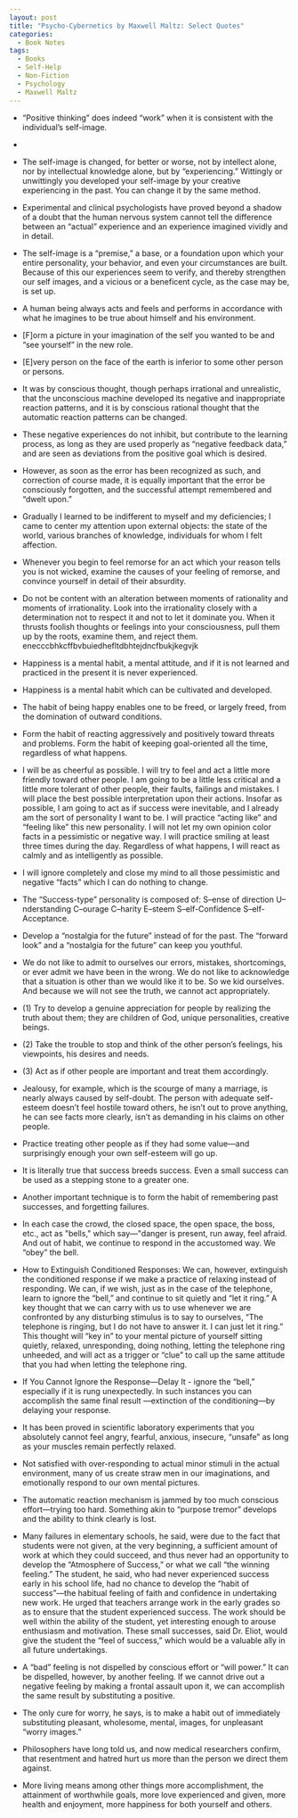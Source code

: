 ```yaml
---
layout: post
title: "Psycho-Cybernetics by Maxwell Maltz: Select Quotes"
categories:
  - Book Notes
tags:
  - Books
  - Self-Help
  - Non-Fiction
  - Psychology
  - Maxwell Maltz
---
```


* “Positive thinking” does indeed “work” when it is consistent with the individual’s self-image.
* 
* The self-image is changed, for better or worse, not by intellect alone, nor by intellectual knowledge alone, but by “experiencing.” Wittingly or unwittingly you developed your self-image by your creative experiencing in the past. You can change it by the same method.

* Experimental and clinical psychologists have proved beyond a shadow of a doubt that the human nervous system cannot tell the difference between an “actual” experience and an experience imagined vividly and in detail.

* The self-image is a “premise,” a base, or a foundation upon which your entire personality, your behavior, and even your circumstances are built. Because of this our experiences seem to verify, and thereby strengthen our self images, and a vicious or a beneficent cycle, as the case may be, is set up.

* A human being always acts and feels and performs in accordance with what he imagines to be true about himself and his environment.

* [F]orm a picture in your imagination of the self you wanted to be and “see yourself” in the new role.

* [E]very person on the face of the earth is inferior to some other person or persons.

* It was by conscious thought, though perhaps irrational and unrealistic, that the unconscious machine developed its negative and inappropriate reaction patterns, and it is by conscious rational thought that the automatic reaction patterns can be changed.

* These negative experiences do not inhibit, but contribute to the learning process, as long as they are used properly as “negative feedback data,” and are seen as deviations from the positive goal which is desired.

* However, as soon as the error has been recognized as such, and correction of course made, it is equally important that the error be consciously forgotten, and the successful attempt remembered and “dwelt upon.”

* Gradually I learned to be indifferent to myself and my deficiencies; I came to center my attention upon external objects: the state of the world, various branches of knowledge, individuals for whom I felt affection.

* Whenever you begin to feel remorse for an act which your reason tells you is not wicked, examine the causes of your feeling of remorse, and convince yourself in detail of their absurdity.

* Do not be content with an alteration between moments of rationality and moments of irrationality. Look into the irrationality closely with a determination not to respect it and not to let it dominate you. When it thrusts foolish thoughts or feelings into your consciousness, pull them up by the roots, examine them, and reject them.
enecccbhkcffbvbuiedhefltdbhtejdncfbukjkegvjk

* Happiness is a mental habit, a mental attitude, and if it is not learned and practiced in the present it is never experienced.

* Happiness is a mental habit which can be cultivated and developed.

* The habit of being happy enables one to be freed, or largely freed, from the domination of outward conditions.

* Form the habit of reacting aggressively and positively toward threats and problems. Form the habit of keeping goal-oriented all the time, regardless of what happens.

* I will be as cheerful as possible. I will try to feel and act a little more friendly toward other people. I am going to be a little less critical and a little more tolerant of other people, their faults, failings and mistakes. I will place the best possible interpretation upon their actions. Insofar as possible, I am going to act as if success were inevitable, and I already am the sort of personality I want to be. I will practice “acting like” and “feeling like” this new personality. I will not let my own opinion color facts in a pessimistic or negative way. I will practice smiling at least three times during the day. Regardless of what happens, I will react as calmly and as intelligently as possible.

* I will ignore completely and close my mind to all those pessimistic and negative “facts” which I can do nothing to change.

* The “Success-type” personality is composed of: S–ense of direction U–nderstanding C–ourage C–harity E–steem S–elf-Confidence S–elf-Acceptance.

* Develop a “nostalgia for the future” instead of for the past. The “forward look” and a “nostalgia for the future” can keep you youthful.

* We do not like to admit to ourselves our errors, mistakes, shortcomings, or ever admit we have been in the wrong. We do not like to acknowledge that a situation is other than we would like it to be. So we kid ourselves.  And because we will not see the truth, we cannot act appropriately.

* (1) Try to develop a genuine appreciation for people by realizing the truth about them; they are children of God, unique personalities, creative beings. 

* (2) Take the trouble to stop and think of the other person’s feelings, his viewpoints, his desires and needs.

* (3) Act as if other people are important and treat them accordingly.

* Jealousy, for example, which is the scourge of many a marriage, is nearly always caused by self-doubt. The person with adequate self-esteem doesn’t feel hostile toward others, he isn’t out to prove anything, he can see facts more clearly, isn’t as demanding in his claims on other people.

* Practice treating other people as if they had some value—and surprisingly enough your own self-esteem will go up.

* It is literally true that success breeds success. Even a small success can be used as a stepping stone to a greater one.

* Another important technique is to form the habit of remembering past successes, and forgetting failures.

* In each case the crowd, the closed space, the open space, the boss, etc., act as "bells," which say—"danger is present, run away, feel afraid. And out of habit, we continue to respond in the accustomed way. We “obey” the bell. 

* How to Extinguish Conditioned Responses: We can, however, extinguish the conditioned response if we make a practice of relaxing instead of responding. We can, if we wish, just as in the case of the telephone, learn to ignore the “bell,” and continue to sit quietly and “let it ring.” A key thought that we can carry with us to use whenever we
are confronted by any disturbing stimulus is to say to ourselves, “The telephone is ringing, but I do not have to answer it. I can just let it ring.” This thought will “key in” to your mental picture of yourself sitting quietly, relaxed, unresponding, doing nothing, letting the telephone ring unheeded, and will act as a trigger or “clue” to
call up the same attitude that you had when letting the telephone ring. 

* If You Cannot Ignore the Response—Delay It - ignore the “bell,” especially if it is rung unexpectedly. In such instances you can accomplish the same final result
—extinction of the conditioning—by delaying your response.

* It has been proved in scientific laboratory experiments that you absolutely cannot feel angry, fearful, anxious, insecure, “unsafe” as long as your muscles remain perfectly relaxed.

* Not satisfied with over-responding to actual minor stimuli in the actual environment, many of us create straw men in our imaginations, and emotionally respond to our own mental pictures.

* The automatic reaction mechanism is jammed by too much conscious effort—trying too hard. Something akin to “purpose tremor” develops and the ability to think clearly is lost.

* Many failures in elementary schools, he said, were due to the fact that students were not given, at the very beginning, a sufficient amount of work at which they could succeed, and thus never had an opportunity to develop the “Atmosphere of Success,” or what we call “the winning feeling.” The student, he said, who had
never experienced success early in his school life, had no chance to develop the “habit of success”—the habitual feeling of faith and confidence in undertaking new work. He urged that teachers arrange work in the early grades so as to ensure that the student experienced success. The work should be well within the ability of the student,
yet interesting enough to arouse enthusiasm and motivation. These small successes, said Dr. Eliot, would give the student the “feel of success,” which would be a valuable ally in all future undertakings.

* A “bad” feeling is not dispelled by conscious effort or “will power.” It can be dispelled, however, by another feeling. If we cannot drive out a negative feeling by making a frontal assault upon it, we can accomplish the same result by substituting a positive.

* The only cure for worry, he says, is to make a habit out of immediately substituting pleasant, wholesome, mental, images, for unpleasant “worry images.”

* Philosophers have long told us, and now medical researchers confirm, that resentment and hatred hurt us more than the person we direct them against.

* More living means among other things more accomplishment, the attainment of worthwhile goals, more love experienced and given, more health and enjoyment, more happiness for both yourself and others.



